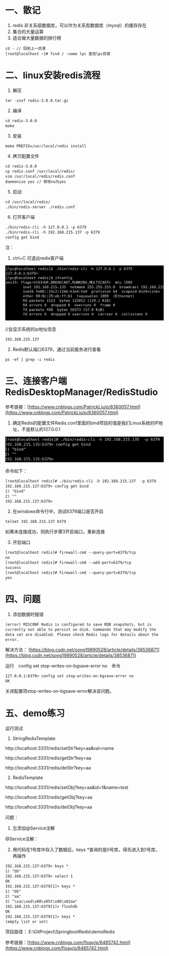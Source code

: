 # 一、散记 #

1. redis 非关系层数据库，可以作为关系型数据库（mysql）的缓存存在
2. 集合的大量运算
3. 适合做大量数据的排行榜

```
cd - // 回到上一目录
[root@localhost ~]# find / -name lpc 查找lpc目录
```		

# 二、linux安装redis流程 #

1. 解压

```
tar -zxvf redis-3.0.0.tar.gz
```		

2. 编译

```
cd redis-3.0.0
make
```	

3. 安装

```
make PREFIX=/usr/local/redis install
```	

4. 拷贝配置文件

```
cd redis-3.0.0
cp redis.conf /usr/local/redis/
vim /usr/local/redis/redis.conf
daemonize yes // 修改no为yes
```		

5. 启动

```
cd /usr/local/redis/
./bin/redis-server ./redis.conf
```

6. 打开客户端

```
./bin/redis-cli -h 127.0.0.1 -p 6379
./bin/redis-cli -h 192.168.215.137 -p 6379
config get bind
```	

注：

1. ctrl+C 可退出redis客户端

![avatar](/pic/redis学习1.png)

//会显示系统的ip地址信息

```
192.168.215.137
```

2. Redis默认端口6379，通过当前服务进行查看

```
ps -ef | grep -i redis
```

# 三、连接客户端RedisDesktopManager/RedisStudio #

参考链接：[https://www.cnblogs.com/PatrickLiu/p/8360057.html](https://www.cnblogs.com/PatrickLiu/p/8360057.html)

1. 确定Redis的配置文件Redis.conf里面的bind项目的值是我们Linux系统的IP地址，不是默认的127.0.0.1

![avatar](/pic/redis学习2.png)

命令如下：

```
[root@localhost redis]# ./bin/redis-cli -h 192.168.215.137  -p 6379
192.168.215.137:6379> config get bind
1) "bind"
2) ""
192.168.215.137:6379> 
```

2. 在windows命令行中，测试6379端口是否开启

```
telnet 192.168.215.137 6379
```    

如果未连接成功，则执行步骤3开启端口，重新连接

3. 开启端口

```
[root@localhost redis]# firewall-cmd --query-port=6379/tcp
no
[root@localhost redis]# firewall-cmd --add-port=6379/tcp
success
[root@localhost redis]# firewall-cmd --query-port=6379/tcp
yes
```    
    
# 四、问题 #

1. 添加数据时报错 

````
(error) MISCONF Redis is configured to save RDB snapshots, but is currently not able to persist on disk. Commands that may modify the data set are disabled. Please check Redis logs for details about the error.
````


解决方法： [https://blog.csdn.net/song19890528/article/details/38536871](https://blog.csdn.net/song19890528/article/details/38536871)

运行　config set stop-writes-on-bgsave-error no　命令

    127.0.0.1:6379> config set stop-writes-on-bgsave-error no
    OK

关闭配置项stop-writes-on-bgsave-error解决该问题。


# 五、demo练习 #

运行测试

1. StringRedisTemplate

http://localhost:3331/redis/setStr?key=aa&val=name

http://localhost:3331/redis/getStr?key=aa

http://localhost:3331/redis/delStr?key=aa

2. RedisTemplate

http://localhost:3331/redis/setObj?key=aa&id=1&name=test

http://localhost:3331/redis/getObj?key=aa

http://localhost:3331/redis/delObj?key=aa


问题：

1. 忘添加@Service注解

@Service注解：

2. 用代码在1号库中存入了数据后，keys *查询的是0号库，得先进入到1号库，再操作
 
``` 
192.168.215.137:6379> keys *
1) "bb"
192.168.215.137:6379> select 1
OK
192.168.215.137:6379[1]> keys *
1) "bb"
2) "aa"
3) "\xac\xed\x00\x05t\x00\x02aa"
192.168.215.137:6379[1]> flushdb
OK
192.168.215.137:6379[1]> keys *
(empty list or set)
```


项目路径： E:\GitProject\SpringbootRedis\demoRedis

参考链接：[https://www.cnblogs.com/floay/p/6485742.html](https://www.cnblogs.com/floay/p/6485742.html)
